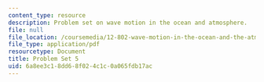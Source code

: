 ```yaml
---
content_type: resource
description: Problem set on wave motion in the ocean and atmosphere.
file: null
file_location: /coursemedia/12-802-wave-motion-in-the-ocean-and-the-atmosphere-spring-2008/6a8ee3c18dd68f024c1c0a065fdb17ac_MIT12_802S08_pset05.pdf
file_type: application/pdf
resourcetype: Document
title: Problem Set 5
uid: 6a8ee3c1-8dd6-8f02-4c1c-0a065fdb17ac
---
```

